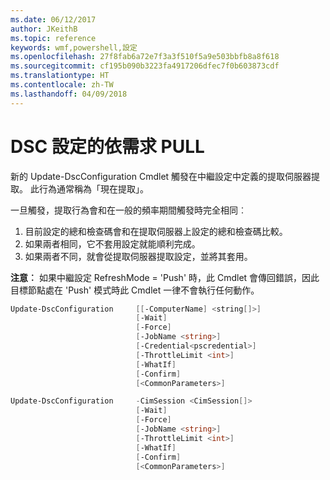 ```yaml
---
ms.date: 06/12/2017
author: JKeithB
ms.topic: reference
keywords: wmf,powershell,設定
ms.openlocfilehash: 27f8fab6a72e7f3a3f510f5a9e503bbfb8a8f618
ms.sourcegitcommit: cf195b090b3223fa4917206dfec7f0b603873cdf
ms.translationtype: HT
ms.contentlocale: zh-TW
ms.lasthandoff: 04/09/2018
---
```

# <a name="on-demand-pull-of-dsc-configurations"></a>DSC 設定的依需求 PULL

新的 Update-DscConfiguration Cmdlet 觸發在中繼設定中定義的提取伺服器提取。 此行為通常稱為「現在提取」。


一旦觸發，提取行為會和在一般的頻率期間觸發時完全相同︰

1. 目前設定的總和檢查碼會和在提取伺服器上設定的總和檢查碼比較。
2. 如果兩者相同，它不套用設定就能順利完成。
3. 如果兩者不同，就會從提取伺服器提取設定，並將其套用。

**注意︰** 如果中繼設定 RefreshMode = 'Push' 時，此 Cmdlet 會傳回錯誤，因此目標節點處在 'Push' 模式時此 Cmdlet 一律不會執行任何動作。

```powershell
Update-DscConfiguration     [[-ComputerName] <string[]>]
                            [-Wait]
                            [-Force]
                            [-JobName <string>]
                            [-Credential<pscredential>]
                            [-ThrottleLimit <int>]
                            [-WhatIf]
                            [-Confirm]
                            [<CommonParameters>]

Update-DscConfiguration     -CimSession <CimSession[]>
                            [-Wait]
                            [-Force]
                            [-JobName <string>]
                            [-ThrottleLimit <int>]
                            [-WhatIf]
                            [-Confirm]
                            [<CommonParameters>]
```